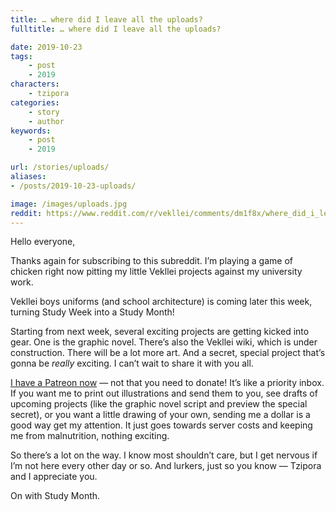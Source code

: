 ```yaml
---
title: … where did I leave all the uploads?
fulltitle: … where did I leave all the uploads?

date: 2019-10-23
tags:
    - post
    - 2019
characters:
    - tzipora
categories:
    - story
    - author
keywords:
    - post
    - 2019

url: /stories/uploads/
aliases:
- /posts/2019-10-23-uploads/

image: /images/uploads.jpg
reddit: https://www.reddit.com/r/vekllei/comments/dm1f8x/where_did_i_leave_all_the_uploads/
---
```

Hello everyone,

Thanks again for subscribing to this subreddit. I’m playing a game of chicken right now pitting my little Vekllei projects against my university work.

Vekllei boys uniforms (and school architecture) is coming later this week, turning Study Week into a Study Month!

Starting from next week, several exciting projects are getting kicked into gear. One is the graphic novel. There’s also the Vekllei wiki, which is under construction. There will be a lot more art. And a secret, special project that’s gonna be *really* exciting. I can’t wait to share it with you all.

[I have a Patreon now](https://www.patreon.com/vekllei) — not that you need to donate! It’s like a priority inbox. If you want me to print out illustrations and send them to you, see drafts of upcoming projects (like the graphic novel script and preview the special secret), or you want a little drawing of your own, sending me a dollar is a good way get my attention. It just goes towards server costs and keeping me from malnutrition, nothing exciting.

So there’s a lot on the way. I know most shouldn’t care, but I get nervous if I’m not here every other day or so. And lurkers, just so you know — Tzipora and I appreciate you.

On with Study Month.
